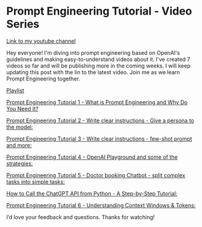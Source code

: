 # Prompt Engineering Tutorial - Video Series
[Link to my youtube channel](https://youtube.com/@learnwithaji)

Hey everyone!
I'm diving into prompt engineering based on OpenAI's guidelines and making easy-to-understand videos about it. I've created 7 videos so far and will be publishing more in the coming weeks. I will keep updating this post with the lin to the latest video. Join me as we learn Prompt Engineering together.

[Playlist](https://www.youtube.com/playlist?list=PLb4ejiaqMhBzLuAGw1JfVCSG6nbjDKxtX)

[Prompt Engineering Tutorial 1 - What is Prompt Engineering and Why Do You Need It? ](https://youtu.be/7UC0ZEUAzu4)

[Prompt Engineering Tutorial 2 - Write clear instructions - Give a persona to the model: ](https://youtu.be/B-CxCTz68UU)

[Prompt Engineering Tutorial 3 - Write clear instructions - few-shot prompt and more: ](https://youtu.be/4zfZ1kmsuak)

[Prompt Engineering Tutorial 4 - OpenAI Playground and some of the strategies: ](https://youtu.be/2vFB7CbwZHM)

[Prompt Engineering Tutorial 5 - Doctor booking Chatbot - split complex tasks into simple tasks: ](https://youtu.be/DywZmkYseP8)

[How to Call the ChatGPT API from Python - A Step-by-Step Tutorial: ](https://youtu.be/qb-MYGEibbQ)

[Prompt Engineering Tutorial 6 - Understanding Context Windows & Tokens: ](https://youtu.be/bBH8sQd_mfs)

I’d love your feedback and questions. Thanks for watching!
